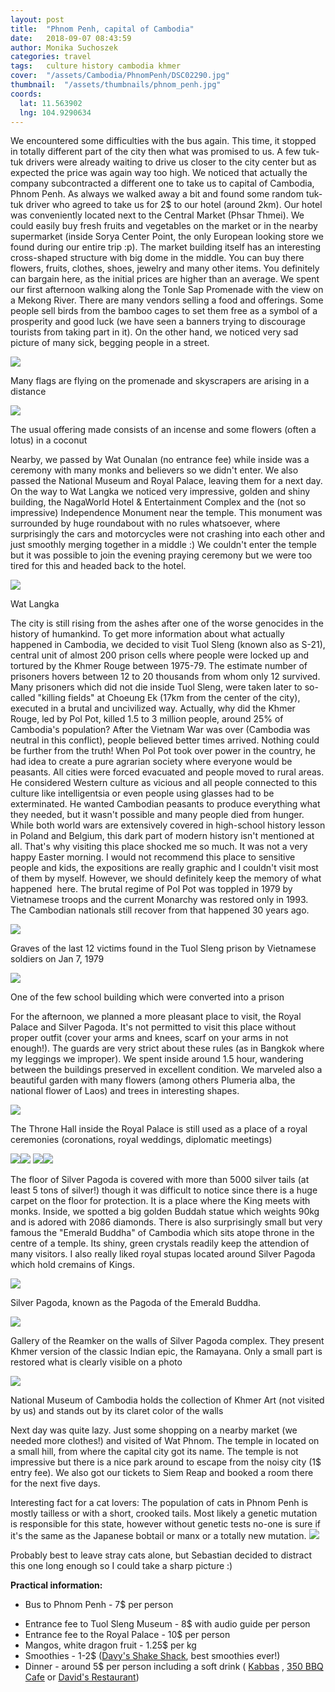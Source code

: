 ```yaml
---
layout: post
title:  "Phnom Penh, capital of Cambodia"
date:   2018-09-07 08:43:59
author: Monika Suchoszek
categories: travel
tags:	culture history cambodia khmer
cover:  "/assets/Cambodia/PhnomPenh/DSC02290.jpg"
thumbnail:  "/assets/thumbnails/phnom_penh.jpg"
coords:
  lat: 11.563902
  lng: 104.9290634
---
```


We encountered some difficulties with the bus again. This time, it stopped in totally different part of the city then what was promised to us. A few tuk-tuk drivers were already waiting to drive us closer to the city center but as expected the price was again way too high. We noticed that actually the company subcontracted a different one to take us to capital of Cambodia, Phnom Penh. As always we walked away a bit and found some random tuk-tuk driver who agreed to take us for 2$ to our hotel (around 2km). Our hotel was conveniently located next to the Central Market (Phsar Thmei). We could easily buy fresh fruits and vegetables on the market or in the nearby supermarket (inside Sorya Center Point, the only European looking store we found during our entire trip :p). The market building itself has an interesting cross-shaped structure with big dome in the middle. You can buy there flowers, fruits, clothes, shoes, jewelry and many other items. You definitely can bargain here, as the initial prices are higher than an average. We spent our first afternoon walking along the Tonle Sap Promenade with the view on a Mekong River. There are many vendors selling a food and offerings. Some people sell birds from the bamboo cages to set them free as a symbol of a prosperity and good luck (we have seen a banners trying to discourage tourists from taking part in it). On the other hand, we noticed very sad picture of many sick, begging people in a street.

<img src="/assets/Cambodia/PhnomPenh/DSC02220.1.jpg">
<p class="caption">Many flags are flying on the promenade and skyscrapers are arising in a distance</p>
<img src="/assets/Cambodia/PhnomPenh/DSC02223.jpg">
<p class="caption">The usual offering made consists of an incense and some flowers (often a lotus) in a coconut</p>

Nearby, we passed by Wat Ounalan (no entrance fee) while inside was a ceremony with many monks and believers so we didn't enter. We also passed the National Museum and Royal Palace, leaving them for a next day. On the way to Wat Langka we noticed very impressive, golden and shiny building, the NagaWorld Hotel &amp; Entertainment Complex and the (not so impressive) Independence Monument near the temple. This monument was surrounded by huge roundabout with no rules whatsoever, where surprisingly the cars and motorcycles were not crashing into each other and just smoothly merging together in a middle :) We couldn't enter the temple but it was possible to join the evening praying ceremony but we were too tired for this and headed back to the hotel.

<img src="/assets/Cambodia/PhnomPenh/DSC02236.jpg">
<p class="caption">Wat Langka</p>

The city is still rising from the ashes after one of the worse genocides in the history of humankind. To get more information about what actually happened in Cambodia, we decided to visit Tuol Sleng (known also as S-21), central unit of almost 200 prison cells where people were locked up and tortured by the Khmer Rouge between 1975-79. The estimate number of prisoners hovers between 12 to 20 thousands from whom only 12 survived. Many prisoners which did not die inside Tuol Sleng, were taken later to so-called "killing fields" at Choeung Ek (17km from the center of the city), executed in a brutal and uncivilized way. Actually, why did the Khmer Rouge, led by Pol Pot, killed 1.5 to 3 million people, around 25% of Cambodia's population? After the Vietnam War was over (Cambodia was neutral in this conflict), people believed better times arrived. Nothing could be further from the truth! When Pol Pot took over power in the country, he had idea to create a pure agrarian society where everyone would be peasants. All cities were forced evacuated and people moved to rural areas. He considered Western culture as vicious and all people connected to this culture like intelligentsia or even people using glasses had to be exterminated. He wanted Cambodian peasants to produce everything what they needed, but it wasn't possible and many people died from hunger. While both world wars are extensively covered in high-school history lesson in Poland and Belgium, this dark part of modern history isn't mentioned at all. That's why visiting this place shocked me so much. It was not a very happy Easter morning. I would not recommend this place to sensitive people and kids, the expositions are really graphic and I couldn't visit most of them by myself. However, we should definitely keep the memory of what happened  here. The brutal regime of Pol Pot was toppled in 1979 by Vietnamese troops and the current Monarchy was restored only in 1993. The Cambodian nationals still recover from that happened 30 years ago.

<img src="/assets/Cambodia/PhnomPenh/DSC02243.jpg">
<p class="caption">Graves of the last 12 victims found in the Tuol Sleng prison by Vietnamese soldiers on Jan 7, 1979</p>
<img src="/assets/Cambodia/PhnomPenh/DSC02247.jpg">
<p class="caption">One of the few school building which were converted into a prison</p>

For the afternoon, we planned a more pleasant place to visit, the Royal Palace and Silver Pagoda. It's not permitted to visit this place without proper outfit (cover your arms and knees, scarf on your arms in not enough!). The guards are very strict about these rules (as in Bangkok where my leggings we improper). We spent inside around 1.5 hour, wandering between the buildings preserved in excellent condition. We marveled also a beautiful garden with many flowers (among others Plumeria alba, the national flower of Laos) and trees in interesting shapes.

<img src="/assets/Cambodia/PhnomPenh/DSC02290.jpg">
<p class="caption">The Throne Hall inside the Royal Palace is still used as a place of a royal ceremonies (coronations, royal weddings, diplomatic meetings)</p>
<img src="/assets/Cambodia/PhnomPenh/DSC02324-e1536745911256.jpg"><img src="/assets/Cambodia/PhnomPenh/DSC02284-e1536745786214.jpg">
<img src="/assets/Cambodia/PhnomPenh/IMG_20180401_164429271.jpg"><img src="/assets/Cambodia/PhnomPenh/DSC02302-e1536745795589.jpg">

The floor of Silver Pagoda is covered with more than 5000 silver tails (at least 5 tons of silver!) though it was difficult to notice since there is a huge carpet on the floor for protection. It is a place where the King meets with monks. Inside, we spotted a big golden Buddah statue which weights 90kg and is adored with 2086 diamonds. There is also surprisingly small but very famous the "Emerald Buddha" of Cambodia which sits atope throne in the centre of a temple. Its shiny, green crystals readily keep the attendion of many visitors. I also really liked royal stupas located around Silver Pagoda which hold cremains of Kings.

<img src="/assets/Cambodia/PhnomPenh/DSC02313.jpg">
<p class="caption">Silver Pagoda, known as the Pagoda of the Emerald Buddha.</p>
<img src="/assets/Cambodia/PhnomPenh/DSC02307.jpg">
<p class="caption">Gallery of the Reamker on the walls of Silver Pagoda complex. They present Khmer version of the classic Indian epic, the Ramayana. Only a small part is restored what is clearly visible on a photo</p>
<img src="/assets/Cambodia/PhnomPenh/DSC02251.jpg">
<p class="caption">National Museum of Cambodia holds the collection of Khmer Art (not visited by us) and stands out by its claret color of the walls</p>

Next day was quite lazy. Just some shopping on a nearby market (we needed more clothes!) and visited of Wat Phnom. The temple in located on a small hill, from where the capital city got its name. The temple is not impressive but there is a nice park around to escape from the noisy city (1$ entry fee). We also got our tickets to Siem Reap and booked a room there for the next five days.

Interesting fact for a cat lovers: The population of cats in Phnom Penh is mostly tailless or with a short, crooked tails. Most likely a genetic mutation is responsible for this state, however without genetic tests no-one is sure if it's the same as the Japanese bobtail or manx or a totally new mutation.
<img src="/assets/Cambodia/PhnomPenh/DSC02401.jpg">
<p class="caption">Probably best to leave stray cats alone, but Sebastian decided to distract this one long enough so I could take a sharp picture :)</p>

__Practical information:__
  * Bus to Phnom Penh - 7$ per person</p>
  * Entrance fee to Tuol Sleng Museum - 8$ with audio guide per person
  * Entrance fee to the Royal Palace - 10$ per person
  * Mangos, white dragon fruit - 1.25$ per kg
  * Smoothies - 1-2$ (<a href="https://www.tripadvisor.com/Restaurant_Review-g293940-d8568725-Reviews-Davy_s_Shake_Shack-Phnom_Penh.html">Davy's Shake Shack</a>, best smoothies ever!)
  * Dinner - around 5$ per person including a soft drink ( <a href="https://www.tripadvisor.com/Restaurant_Review-g293940-d2372913-Reviews-Kabbas_Restaurant-Phnom_Penh.html">Kabbas</a> , <a href="https://www.tripadvisor.com/Restaurant_Review-g293940-d10226831-Reviews-350_BBQ_Cafe-Phnom_Penh.html">350 BBQ Cafe</a> or <a href="https://www.tripadvisor.com/Restaurant_Review-g293940-d3454214-Reviews-David_s_Restaurant_Handmade_Noodles-Phnom_Penh.html">David's Restaurant</a>)
